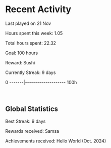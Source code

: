 # Recent Activity
Last played on 21 Nov  

Hours spent this week: 1.05  

Total hours spent: 22.32  

Goal: 100 hours  

Reward: Sushi  

Currently Streak: 9 days 

0 -------|-------------------- 100h  
<br><br>

## Global Statistics
Best Streak: 9 days

Rewards received: Samsa

Achievements received: Hello World (Oct. 2024)

